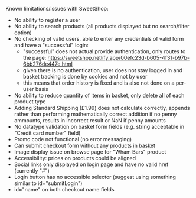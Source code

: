 Known limitations/issues with SweetShop:
- No ability to register a user
- No ability to search products (all products displayed but no search/filter option)
- No checking of valid users, able to enter any credentials of valid form and have a "successful" login:
    - "successful" does not actual provide authentication, only routes to the page: https://sweetshop.netlify.app/00efc23d-b605-4f31-b97b-6bb276de447e.html
    - given there is no authentication, user does not stay logged in and basket tracking is done by cookies and not by user
    - this means that order history is fixed and is also not done on a per-user basis
- No ability to reduce quantity of items in basket, only delete all of each product type
- Adding Standard Shipping (£1.99) does not calculate correctly, appends rather than performing mathematically correct addition if no penny ammounts, results in incorrect result or NaN if penny amounts
- No datatype validation on basket form fields (e.g. string acceptable in "Credit card number" field)
- Promo code not functional (no error messaging)
- Can submit checkout form without any products in basket
- Image display issue on browse page for "Wham Bars" product
- Accessibility: prices on products could be aligned
- Social links only displayed on login page and have no valid href (currently "#")
- Login button has no accessible selector (suggest using something similar to id="submitLogin")
- id="name" on both checkout name fields